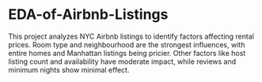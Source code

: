 # EDA-of-Airbnb-Listings
This project analyzes NYC Airbnb listings to identify factors affecting rental prices. Room type and neighbourhood are the strongest influences, with entire homes and Manhattan listings being pricier. Other factors like host listing count and availability have moderate impact, while reviews and minimum nights show minimal effect.
